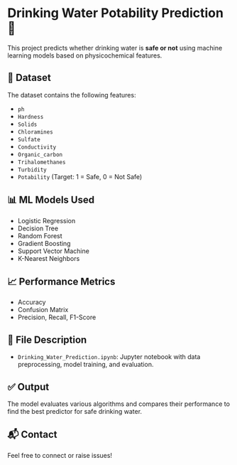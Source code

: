 # Drinking Water Potability Prediction 🚰

This project predicts whether drinking water is **safe or not** using machine learning models based on physicochemical features.

## 📌 Dataset
The dataset contains the following features:
- `ph`
- `Hardness`
- `Solids`
- `Chloramines`
- `Sulfate`
- `Conductivity`
- `Organic_carbon`
- `Trihalomethanes`
- `Turbidity`
- `Potability` (Target: 1 = Safe, 0 = Not Safe)

## 📊 ML Models Used
- Logistic Regression
- Decision Tree
- Random Forest
- Gradient Boosting
- Support Vector Machine
- K-Nearest Neighbors

## 📈 Performance Metrics
- Accuracy
- Confusion Matrix
- Precision, Recall, F1-Score

## 📁 File Description
- `Drinking_Water_Prediction.ipynb`: Jupyter notebook with data preprocessing, model training, and evaluation.

## ✅ Output
The model evaluates various algorithms and compares their performance to find the best predictor for safe drinking water.

## 📬 Contact
Feel free to connect or raise issues!
